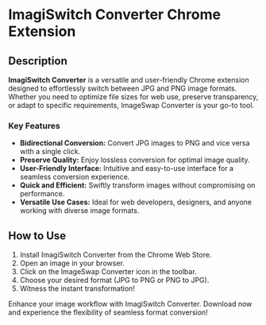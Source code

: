 # ImagiSwitch Converter Chrome Extension

## Description
**ImagiSwitch Converter** is a versatile and user-friendly Chrome extension designed to effortlessly switch between JPG and PNG image formats. Whether you need to optimize file sizes for web use, preserve transparency, or adapt to specific requirements, ImageSwap Converter is your go-to tool.

### Key Features
- **Bidirectional Conversion:** Convert JPG images to PNG and vice versa with a single click.
- **Preserve Quality:** Enjoy lossless conversion for optimal image quality.
- **User-Friendly Interface:** Intuitive and easy-to-use interface for a seamless conversion experience.
- **Quick and Efficient:** Swiftly transform images without compromising on performance.
- **Versatile Use Cases:** Ideal for web developers, designers, and anyone working with diverse image formats.

## How to Use
1. Install ImagiSwitch Converter from the Chrome Web Store.
2. Open an image in your browser.
3. Click on the ImageSwap Converter icon in the toolbar.
4. Choose your desired format (JPG to PNG or PNG to JPG).
5. Witness the instant transformation!

Enhance your image workflow with ImagiSwitch Converter. Download now and experience the flexibility of seamless format conversion!
